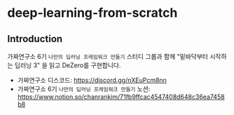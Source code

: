 # deep-learning-from-scratch

## Introduction
가짜연구소 6기 `나만의 딥러닝 프레임워크 만들기` 스터디 그룹과 함께 "밑바닥부터 시작하는 딥러닝 3" 을 읽고 DeZero를 구현합니다.

* 가짜연구소 디스코드: https://discord.gg/nXEuPcm8nn
* 가짜연구소 6기 `나만의 딥러닝 프레임워크 만들기` 노션: https://www.notion.so/chanrankim/71fb9ffcac4547408d648c36ea7458b8

